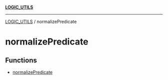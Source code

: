 [**LOGIC_UTILS**](../README.md)

***

[LOGIC_UTILS](../README.md) / normalizePredicate

# normalizePredicate

## Functions

- [normalizePredicate](functions/normalizePredicate.md)
